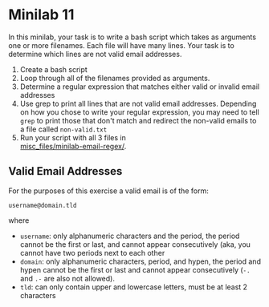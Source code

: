 # Minilab 11

In this minilab, your task is to write
a bash script which takes as arguments
one or more filenames.  Each file
will have many lines.  Your task is
to determine which lines are not valid
email addresses.

1. Create a bash script
2. Loop through all of the filenames provided as arguments.
3. Determine a regular expression that matches
   either valid or invalid email addresses
4. Use grep to print all lines that are not
   valid email addresses.  Depending on how you
   chose to write your regular expression, you
   may need to tell `grep` to print those that
   don't match and redirect the non-valid emails
   to a file called `non-valid.txt`
5. Run your script with all 3 files in  
   [misc_files/minilab-email-regex/](https://github.com/cis241-gvsu/w22-classmaterial/tree/master/misc-files/minilab-email-regex).


## Valid Email Addresses

For the purposes of this exercise a valid email
is of the form:

`username@domain.tld`

where

* `username`:  only alphanumeric characters and the period,
  the period cannot be the first or last, and cannot appear
  consecutively (aka, you cannot have two periods next to each
  other
* `domain`:  only alphanumeric characters, period, and hypen,
  the period and hypen cannot be the first or last and cannot
  appear consecutively (`-.` and `.-` are also not
  allowed).
* `tld`: can only contain upper and lowercase letters, must be
  at least 2 characters
